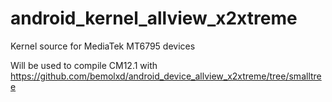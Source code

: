 # android_kernel_allview_x2xtreme
Kernel source for MediaTek MT6795 devices

Will be used to compile CM12.1 with https://github.com/bemolxd/android_device_allview_x2xtreme/tree/smalltree
